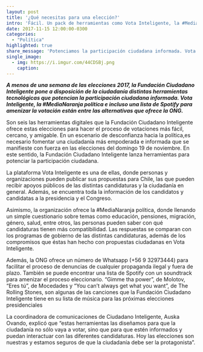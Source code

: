 ```yaml
---
layout: post
title: '¿Qué necesitas para una elección?'
intro: 'Fácil. Un pack de herramientas como Vota Inteligente, la #MediaNaranja política e incluso una lista de Spotify.'
date: 2017-11-15 12:00:00-0300
categories:
  - "Política"
highlighted: true
share_message: 'Potenciamos la participación ciudadana informada. Vota Inteligente, la #MediaNaranja política e incluso una lista de Spotify serán de ayuda'
single_image:
  - img: https://i.imgur.com/44CDSBj.png
    caption: 
---
```

***A menos de una semana de las elecciones 2017,  la Fundación Ciudadano Inteligente pone a disposición de la ciudadanía distintas herramientas tecnológicas que potencian la participación ciudadana informada. Vota Inteligente, la #MediaNaranja política e incluso una lista de Spotify para amenizar la votación están entre las alternativas que ofrece la ONG.***

Son seis las herramientas digitales que la Fundación Ciudadano Inteligente ofrece estas elecciones para hacer el proceso de votaciones más fácil, cercano, y amigable. En un escenario de desconfianza hacia la política,es necesario fomentar una ciudadanía más empoderada e informada que se manifieste con fuerza en las elecciones del domingo 19 de noviembre. En este sentido, la Fundación Ciudadano Inteligente lanza herramientas para potenciar la participación ciudadana.

La plataforma Vota Inteligente es una de ellas, donde personas y organizaciones pueden publicar sus propuestas para Chile, las que pueden recibir apoyos públicos de las distintas candidaturas y la ciudadanía en general. Además, se encuentra toda la información de los candidatos y candidatas a la presidencia y el Congreso.

Asimismo, la organización ofrece la #MediaNaranja política, donde llenando un simple cuestionario sobre temas como educación, pensiones, migración, género, salud, entre otros, las personas pueden saber con qué candidaturas tienen más compatibilidad. Las respuestas se comparan con los programas de gobierno de las distintas candidaturas, además de los compromisos que éstas han hecho con propuestas ciudadanas en Vota Inteligente.  

Además, la ONG ofrece un número de Whatsapp (+56 9 32973444) para facilitar el proceso de denuncias de  cualquier propaganda ilegal y fuera de plazo. También se puede encontrar una lista de Spotify con un soundtrack para amenizar el proceso eleccionario. “Gimme tha power”, de Molotov, “Eres tú”, de Mocedades y “You can’t always get what you want”, de The Rolling Stones, son algunas de las canciones que la Fundación Ciudadano Inteligente tiene en su lista de música para las próximas elecciones presidenciales 

La coordinadora de comunicaciones de Ciudadano Inteligente, Auska Ovando, explicó que “estas herramientas las diseñamos para que la ciudadanía no sólo vaya a votar, sino que para que estén informados y puedan interactuar con las diferentes candidaturas. Hoy las elecciones son nuestras y estamos seguros de que la ciudadanía debe ser la protagonista”.
